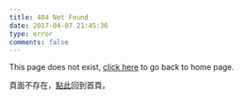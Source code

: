 ```yaml
---
title: 404 Not Found
date: 2017-04-07 21:45:36
type: error
comments: false
---
```


This page does not exist, [click here](/) to go back to home page.  

頁面不存在，[點此](/)回到首頁。  
